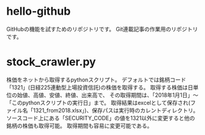 # hello-github
GitHubの機能を試すためのリポジトリです。
Git連載記事の作業用のリポジトリです。

# stock_crawler.py
株価をネットから取得するpythonスクリプト。
デフォルトでは銘柄コード「1321」(日経225連動型上場投資信託)の株価を取得する。
取得する株価は日単位の始値、高値、安値、終値、出来高で、
その取得期間は、「2018年1月1日」～「このpythonスクリプトの実行日」まで。
取得結果はexcelとして保存され(ファイル名「1321_from2018.xlsx」)、保存パスは実行時のカレントディレクトリ。
ソースコード上にある「SECURITY_CODE」の値を1321以外に変更すると他の銘柄の株価も取得可能。
取得期間も容易に変更可能である。